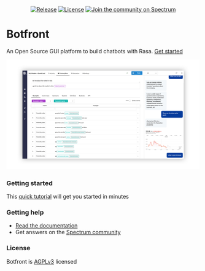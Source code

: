 <div align="center">

[![Release](https://img.shields.io/github/release/botfront/botfront.svg)](https://github.com/botfront/botfront/releases)
[![License](https://img.shields.io/badge/license-AGPLv3-blue.svg?style=flat)](https://github.com/botfront/botfront/blob/master/LICENSE)
[![Join the community on Spectrum](https://withspectrum.github.io/badge/badge.svg)](https://spectrum.chat/botfront)

</div>

# Botfront
An Open Source GUI platform to build chatbots with Rasa. [Get started](https://docs.botfront.io/guide/getting-started/quick-start.html) 

![Botfront screenshot](botfront/docs/images/botfront-screenshot-shadow.png)


### Getting started
This [quick tutorial](https://docs.botfront.io/guide/getting-started/quick-start.html) will get you started in minutes

### Getting help
- [Read the documentation](https://docs.botfront.io)
- Get answers on the [Spectrum community](https://spectrum.chat/botfront)

### License
Botfront is [AGPLv3](https://github.com/botfront/botfront/blob/master/LICENSE) licensed
